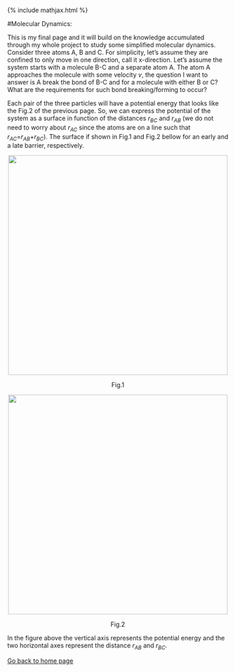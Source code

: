 {% include mathjax.html %}

#Molecular Dynamics:

This is my final page and it will build on the knowledge accumulated through my whole project to study some simplified molecular dynamics. Consider three atoms A, B and C. For simplicity, let’s assume they are confined to only move in one direction, call it x-direction. Let’s assume the system starts with a molecule B-C and a separate atom A. The atom A approaches the molecule with some velocity $v$, the question I want to answer is A break the bond of B-C and for a molecule with either B or C? What are the requirements for such bond breaking/forming to occur? 

Each pair of the three particles will have a potential energy that looks like the Fig.2 of the previous page. So, we can express the potential of the system as a surface in function of the distances $r_{BC}$ and $r_{AB}$ (we do not need to worry about $r_{AC}$ since the atoms are on a line such that $r_{AC}$=$r_{AB}$+$r_{BC}$). The surface if shown in Fig.1 and Fig.2 bellow for an early and a late barrier, respectively.

<p align="center"><img src="https://user-images.githubusercontent.com/35305574/38695528-862533d0-3e5a-11e8-95ce-018301e0b91d.jpg" width="500"></p>
<p align="center">Fig.1</p>

<p align="center"><img src="https://user-images.githubusercontent.com/35305574/38695530-87e11e1e-3e5a-11e8-9136-6b143f23df3b.jpg" width="500"></p>
<p align="center">Fig.2</p>

In the figure above the vertical axis represents the potential energy and the two horizontal axes represent the distance $r_{AB}$ and $r_{BC}$.



[Go back to home page](/README.md)
